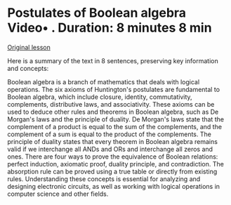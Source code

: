 # Postulates of Boolean algebra Video• . Duration: 8 minutes 8 min

[Original lesson](https://www.coursera.org/learn/uol-discrete-mathematics/lecture/mUmjb/postulates-of-boolean-algebra)

Here is a summary of the text in 8 sentences, preserving key information and concepts:

Boolean algebra is a branch of mathematics that deals with logical operations. The six axioms of Huntington's postulates are fundamental to Boolean algebra, which include closure, identity, commutativity, complements, distributive laws, and associativity. These axioms can be used to deduce other rules and theorems in Boolean algebra, such as De Morgan's laws and the principle of duality. De Morgan's laws state that the complement of a product is equal to the sum of the complements, and the complement of a sum is equal to the product of the complements. The principle of duality states that every theorem in Boolean algebra remains valid if we interchange all ANDs and ORs and interchange all zeros and ones. There are four ways to prove the equivalence of Boolean relations: perfect induction, axiomatic proof, duality principle, and contradiction. The absorption rule can be proved using a true table or directly from existing rules. Understanding these concepts is essential for analyzing and designing electronic circuits, as well as working with logical operations in computer science and other fields.


